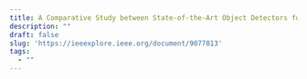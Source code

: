 ```yaml
---
title: A Comparative Study between State-of-the-Art Object Detectors for Traffic Light Detection
description: ""
draft: false
slug: 'https://ieeexplore.ieee.org/document/9077813'
tags:
  - ""
---
```


